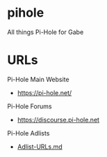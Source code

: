 # pihole
All things Pi-Hole for Gabe

# URLs
Pi-Hole Main Website
* https://pi-hole.net/

Pi-Hole Forums
* https://discourse.pi-hole.net

Pi-Hole Adlists
* [Adlist-URLs.md](AdlistURLs)
